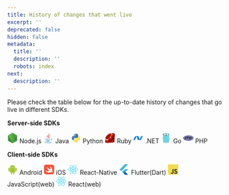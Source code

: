 ```yaml
---
title: History of changes that went live
excerpt: ''
deprecated: false
hidden: false
metadata:
  title: ''
  description: ''
  robots: index
next:
  description: ''
---
```

Please check the table below for the up-to-date history of changes that go live in different SDKs.

**Server-side SDKs**

<Cards columns={4}>
  <Card title="" href="https://github.com/wingify/vwo-fme-node-sdk/blob/master/CHANGELOG.md" target="_blank">
    <img src="https://raw.githubusercontent.com/devicons/devicon/master/icons/nodejs/nodejs-original.svg" width="24" alt="Node.js logo" /> Node.js
  </Card>

  <Card title="" href="https://github.com/wingify/vwo-fme-java-sdk/blob/master/CHANGELOG.md" target="_blank">
    <img src="https://raw.githubusercontent.com/devicons/devicon/master/icons/java/java-original.svg" width="24" alt="Java logo" /> Java
  </Card>

  <Card title="" href="https://github.com/wingify/vwo-fme-python-sdk/blob/master/CHANGELOG.md" target="_blank">
    <img src="https://raw.githubusercontent.com/devicons/devicon/master/icons/python/python-original.svg" width="24" alt="Python logo" /> Python
  </Card>

  <Card title="" href="https://github.com/wingify/vwo-fme-ruby-sdk/blob/master/CHANGELOG.md" target="_blank">
    <img src="https://raw.githubusercontent.com/devicons/devicon/master/icons/ruby/ruby-original.svg" width="24" alt="Ruby logo" /> Ruby
  </Card>

  <Card title="" href="https://github.com/wingify/vwo-fme-dotnet-sdk/blob/master/CHANGELOG.md" target="_blank">
    <img src="https://raw.githubusercontent.com/devicons/devicon/master/icons/dot-net/dot-net-original.svg" width="24" alt=".NET logo" /> .NET
  </Card>

  <Card title="" href="https://github.com/wingify/vwo-fme-go-sdk/blob/master/CHANGELOG.md" target="_blank">
    <img src="https://raw.githubusercontent.com/devicons/devicon/master/icons/go/go-original.svg" width="24" alt="Go logo" /> Go
  </Card>

  <Card title="" href="https://github.com/wingify/vwo-fme-php-sdk/blob/master/CHANGELOG.md" target="_blank">
    <img src="https://raw.githubusercontent.com/devicons/devicon/master/icons/php/php-original.svg" width="24" alt="PHP logo" /> PHP
  </Card>
</Cards>

<br />

**Client-side SDKs**

<Cards columns={4}>
  <Card title="" href="https://github.com/wingify/vwo-fme-android-sdk/blob/master/CHANGELOG.md" target="_blank">
    <img src="https://raw.githubusercontent.com/devicons/devicon/master/icons/android/android-original.svg" width="24" alt="Android logo" /> Android
  </Card>

  <Card title="" href="https://github.com/wingify/vwo-fme-ios-sdk/blob/master/CHANGELOG.md" target="_blank">
    <img src="https://raw.githubusercontent.com/devicons/devicon/master/icons/swift/swift-original.svg" width="24" alt="Swift logo" /> iOS
  </Card>

  <Card title="" href="https://github.com/wingify/vwo-fme-react-native-sdk/blob/master/CHANGELOG.md" target="_blank">
    <img src="https://raw.githubusercontent.com/devicons/devicon/master/icons/react/react-original.svg" width="24" alt="React-Native logo" /> React-Native
  </Card>

  <Card title="" href="https://github.com/wingify/vwo-fme-flutter-sdk/blob/master/CHANGELOG.md" target="_blank">
    <img src="https://raw.githubusercontent.com/devicons/devicon/master/icons/flutter/flutter-original.svg" width="24" alt="Flutter logo" /> Flutter(Dart)
  </Card>

  <Card title="" href="https://github.com/wingify/vwo-fme-node-sdk/blob/master/CHANGELOG.md" target="_blank">
    <img src="https://raw.githubusercontent.com/devicons/devicon/master/icons/javascript/javascript-original.svg" width="24" alt="JavaScript logo" /> JavaScript(web)
  </Card>

  <Card title="" href="https://github.com/wingify/vwo-fme-react-sdk/blob/master/CHANGELOG.md" target="_blank">
    <img src="https://raw.githubusercontent.com/devicons/devicon/master/icons/react/react-original.svg" width="24" alt="React logo" /> React(web)
  </Card>
</Cards>